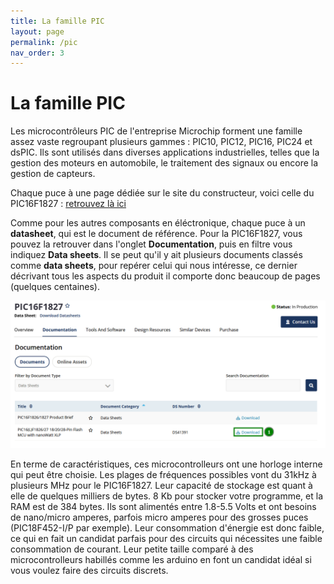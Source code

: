 ```yaml
---
title: La famille PIC
layout: page
permalink: /pic
nav_order: 3
---
```


# La famille PIC

Les microcontrôleurs PIC de l'entreprise Microchip forment une famille assez vaste regroupant plusieurs gammes : PIC10, PIC12, PIC16, PIC24 et dsPIC. Ils sont utilisés dans diverses applications industrielles, telles que la gestion des moteurs en automobile, le traitement des signaux ou encore la gestion de capteurs.

Chaque puce à une page dédiée sur le site du constructeur, voici celle du PIC16F1827 : [retrouvez là ici](https://www.microchip.com/en-us/product/pic16f1827)

Comme pour les autres composants en éléctronique, chaque puce à un **datasheet**, qui est le document de référence. Pour la PIC16F1827, vous pouvez la retrouver dans l'onglet **Documentation**, puis en filtre vous indiquez **Data sheets**. Il se peut qu'il y ait plusieurs documents classés comme **data sheets**, pour repérer celui qui nous intéresse, ce dernier décrivant tous les aspects du produit il comporte donc beaucoup de pages (quelques centaines).

![alt text](doc-pic16f1827.png)

En terme de caractéristiques, ces microcontrolleurs ont une horloge interne qui peut être choisie. Les plages de fréquences possibles vont du 31kHz à plusieurs MHz pour le PIC16F1827. 
Leur capacité de stockage est quant à elle de quelques milliers de bytes.
8 Kb pour stocker votre programme, et la RAM est de 384 bytes.
Ils sont alimentés entre 1.8-5.5 Volts et ont besoins de nano/micro amperes, parfois micro amperes pour des grosses puces (PIC18F452-I/P par exemple). Leur consommation d'énergie est donc faible, ce qui en fait un candidat parfais pour des circuits qui nécessites une faible consommation de courant. Leur petite taille comparé à des microcontrolleurs habillés comme les arduino en font un candidat idéal si vous voulez faire des circuits discrets.